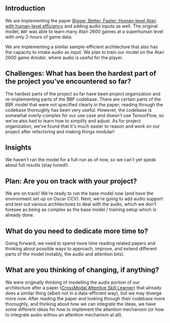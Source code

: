 ## Introduction
We are implementing the paper [Bigger, Better, Faster: Human-level Atari with human-level efficiency](https://arxiv.org/abs/2305.19452) and adding audio inputs as well. The original model, `BBF` was able to learn many Atari 2600 games at a superhuman level with only 2-hours of game data.

We are implementing a similar sample-efficient architecture that also has the capacity to intake audio as input. We plan to train our model on the Atari 2600 game *Amidar*, where audio is useful for the player.

## Challenges: What has been the hardest part of the project you’ve encountered so far?
The hardest parts of the project so far have been project organization and re-implementing parts of the BBF codebase. There are certain parts of the BBF model that were not specified clearly in the paper; reading through the codebase thoroughly has been very useful. However, the codebase is somewhat overly-complex for our use case and doesn't use TensorFlow, so we've also had to learn how to simplify and adjust. As for project organization, we've found that it's much easier to reason and work on our project after refactoring and making things modular!

## Insights
We haven't ran the model for a full-run as of now, so we can't yet speak about full results (stay tuned!). 

## Plan: Are you on track with your project?
We are on track! We're ready to run the base model now (and have the environment set up on Oscar CCV). Next, we're going to add audio support and test out various architectures to deal with the audio, which we don't foresee as being as complex as the base model / training setup which is already done.


## What do you need to dedicate more time to?
Going forward, we need to spend more time reading related papers and thinking about possible ways to approach, improve, and extend different parts of the model (notably, the audio and attention bits).

## What are you thinking of changing, if anything?
We were originally thinking of modelling the audio portion of our architecture after a paper ([CrossModal Attentive Skill Learner](https://arxiv.org/pdf/1711.10314.pdf)) that already does a similar thing (albeit not in a data-efficient way), but we may diverge more now. After reading the paper and looking through their codebase more thoroughly, and thinking about how we can integrate the ideas, we have some different ideas for how to implement the attention mechanism (or how to integrate audio withou an attention mechanism at all). 